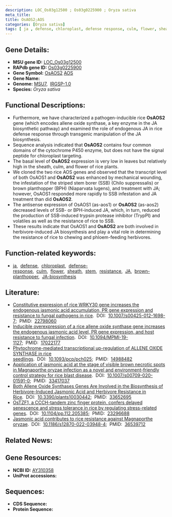 ```yaml
---
description: LOC_Os03g12500 ; Os03g0225900 ; Oryza sativa
meta_title:
title: OsAOS2;AOS
categories: [Oryza sativa]
tags: [ ja , defense, chloroplast, defense response, culm, flower, sheath, stem, resistance, JA, brown planthopper, JA biosynthesis]
---
```


## Gene Details:
- **MSU gene ID:** [LOC_Os03g12500](http://rice.uga.edu/cgi-bin/ORF_infopage.cgi?orf=LOC_Os03g12500)  
- **RAPdb gene ID:** [Os03g0225900](https://rapdb.dna.affrc.go.jp/locus/?name=Os03g0225900)  
- **Gene Symbol:** <u>OsAOS2</u>&nbsp;<u>AOS</u>
- **Gene Name:**
- **Genome:**  [MSU7](http://rice.uga.edu/),&nbsp;&nbsp;[IRGSP-1.0](https://rapdb.dna.affrc.go.jp/download/irgsp1.html)
- **Species:** *Oryza sativa*

## Functional Descriptions:
   - Furthermore, we have characterized a pathogen-inducible rice **OsAOS2** gene (which encodes allene oxide synthase, a key enzyme in the JA biosynthetic pathway) and examined the role of endogenous JA in rice defense response through transgenic manipulation of the JA biosynthesis.
   - Sequence analysis indicated that **OsAOS2** contains four common domains of the cytochrome P450 enzyme, but does not have the signal peptide for chloroplast targeting.
   - The basal level of **OsAOS2** expression is very low in leaves but relatively high in the sheath, culm, and flower of rice plants.
   - We cloned the two rice AOS genes and observed that the transcript level of both OsAOS1 and **OsAOS2** was enhanced by mechanical wounding, the infestation of the striped stem borer (SSB) (Chilo suppressalis) or brown planthopper (BPH) (Niaparvata lugens), and treatment with JA; however, OsAOS1 responded more rapidly to SSB infestation and JA treatment than did **OsAOS2**.
   - The antisense expression of OsAOS1 (as-aos1) or **OsAOS2** (as-aos2) decreased levels of SSB- or BPH-induced JA, which, in turn, reduced the production of SSB-induced trypsin protease inhibitor (TrypPI) and volatiles as well as the resistance of rice to SSB.
   - These results indicate that OsAOS1 and **OsAOS2** are both involved in herbivore-induced JA biosynthesis and play a vital role in determining the resistance of rice to chewing and phloem-feeding herbivores.

## Function-related keywords:
   - [ja](/tags/ja/),&nbsp;&nbsp;[defense](/tags/defense/),&nbsp;&nbsp;[chloroplast](/tags/chloroplast/),&nbsp;&nbsp;[defense-response](/tags/defense-response/),&nbsp;&nbsp;[culm](/tags/culm/),&nbsp;&nbsp;[flower](/tags/flower/),&nbsp;&nbsp;[sheath](/tags/sheath/),&nbsp;&nbsp;[stem](/tags/stem/),&nbsp;&nbsp;[resistance](/tags/resistance/),&nbsp;&nbsp;[JA](/tags/JA/),&nbsp;&nbsp;[brown-planthopper](/tags/brown-planthopper/),&nbsp;&nbsp;[JA-biosynthesis](/tags/JA-biosynthesis/)

## Literature:
   - [Constitutive expression of rice WRKY30 gene increases the endogenous jasmonic acid accumulation, PR gene expression and resistance to fungal pathogens in rice](https://www.doi.org/10.1007/s00425-012-1698-7).&nbsp;&nbsp;DOI:&nbsp;&nbsp;[10.1007/s00425-012-1698-7](https://www.doi.org/10.1007/s00425-012-1698-7);&nbsp;&nbsp;PMID:&nbsp;&nbsp;[22798060](https://pubmed.ncbi.nlm.nih.gov/22798060/)
   - [Inducible overexpression of a rice allene oxide synthase gene increases the endogenous jasmonic acid level, PR gene expression, and host resistance to fungal infection](https://www.doi.org/10.1094/MPMI-19-1127).&nbsp;&nbsp;DOI:&nbsp;&nbsp;[10.1094/MPMI-19-1127](https://www.doi.org/10.1094/MPMI-19-1127);&nbsp;&nbsp;PMID:&nbsp;&nbsp;[17022177](https://pubmed.ncbi.nlm.nih.gov/17022177/)
   - [Phytochrome-mediated transcriptional up-regulation of ALLENE OXIDE SYNTHASE in rice seedlings](https://www.doi.org/10.1093/pcp/pch025).&nbsp;&nbsp;DOI:&nbsp;&nbsp;[10.1093/pcp/pch025](https://www.doi.org/10.1093/pcp/pch025);&nbsp;&nbsp;PMID:&nbsp;&nbsp;[14988482](https://pubmed.ncbi.nlm.nih.gov/14988482/)
   - [Application of jasmonic acid at the stage of visible brown necrotic spots in Magnaporthe oryzae infection as a novel and environment-friendly control strategy for rice blast disease](https://www.doi.org/10.1007/s00709-020-01591-0).&nbsp;&nbsp;DOI:&nbsp;&nbsp;[10.1007/s00709-020-01591-0](https://www.doi.org/10.1007/s00709-020-01591-0);&nbsp;&nbsp;PMID:&nbsp;&nbsp;[33417037](https://pubmed.ncbi.nlm.nih.gov/33417037/)
   - [Both Allene Oxide Synthases Genes Are Involved in the Biosynthesis of Herbivore-Induced Jasmonic Acid and Herbivore Resistance in Rice](https://www.doi.org/10.3390/plants10030442).&nbsp;&nbsp;DOI:&nbsp;&nbsp;[10.3390/plants10030442](https://www.doi.org/10.3390/plants10030442);&nbsp;&nbsp;PMID:&nbsp;&nbsp;[33652695](https://pubmed.ncbi.nlm.nih.gov/33652695/)
   - [OsTZF1, a CCCH-tandem zinc finger protein, confers delayed senescence and stress tolerance in rice by regulating stress-related genes](https://www.doi.org/10.1104/pp.112.205385).&nbsp;&nbsp;DOI:&nbsp;&nbsp;[10.1104/pp.112.205385](https://www.doi.org/10.1104/pp.112.205385);&nbsp;&nbsp;PMID:&nbsp;&nbsp;[23296688](https://pubmed.ncbi.nlm.nih.gov/23296688/)
   - [Jasmonic acid contributes to rice resistance against Magnaporthe oryzae](https://www.doi.org/10.1186/s12870-022-03948-4).&nbsp;&nbsp;DOI:&nbsp;&nbsp;[10.1186/s12870-022-03948-4](https://www.doi.org/10.1186/s12870-022-03948-4);&nbsp;&nbsp;PMID:&nbsp;&nbsp;[36539712](https://pubmed.ncbi.nlm.nih.gov/36539712/)

## Related News:

## Gene Resources:
- **NCBI ID:**  [AY310358](http://www.ncbi.nlm.nih.gov/nuccore/AY310358)
- **UniProt accessions:** [](https://www.uniprot.org/uniprotkb//entry)

## Sequences:
- **CDS Sequence:**
- **Protein Sequence:**
